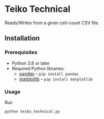 # Teiko Technical
 
Reads/Writes from a given cell-count CSV file.

## Installation

### Prerequisites
- Python 3.8 or later  
- Required Python libraries:  
  - [pandas](https://pandas.pydata.org/) – `pip install pandas`  
  - [matplotlib](https://matplotlib.org/) – `pip install matplotlib`  

### Usage
Run
```sh
python teiko_technical.py